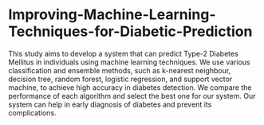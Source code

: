 # Improving-Machine-Learning-Techniques-for-Diabetic-Prediction
This study aims to develop a system that can predict Type-2 Diabetes Mellitus in individuals using machine learning techniques. We use various classification and ensemble methods, such as k-nearest neighbour, decision tree, random forest, logistic regression, and support vector machine, to achieve high accuracy in diabetes detection. We compare the performance of each algorithm and select the best one for our system. Our system can help in early diagnosis of diabetes and prevent its complications.
